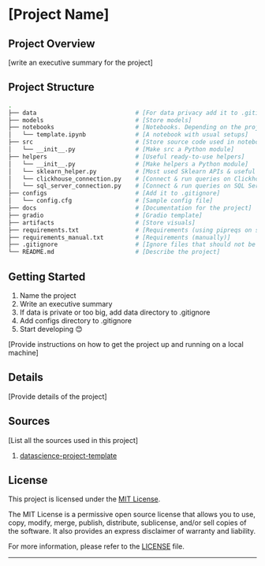 # [Project Name]

## Project Overview

[write an executive summary for the project]

## Project Structure

```bash
.
├── data                            # [For data privacy add it to .gitignore]
├── models                          # [Store models]
├── notebooks                       # [Notebooks. Depending on the project, notebooks may be added to .gitignore]
│   └── template.ipynb              # [A notebook with usual setups]   
├── src                             # [Store source code used in notebooks]
│   └── __init__.py                 # [Make src a Python module]
├── helpers                         # [Useful ready-to-use helpers]
│   └── __init__.py                 # [Make helpers a Python module]
│   └── sklearn_helper.py           # [Most used Sklearn APIs & useful plotting functions]
│   └── clickhouse_connection.py    # [Connect & run queries on Clickhouse]
│   └── sql_server_connection.py    # [Connect & run queries on SQL Server]
├── configs                         # [Add it to .gitignore]
│   └── config.cfg                  # [Sample config file]
├── docs                            # [Documentation for the project]
├── gradio                          # [Gradio template]
├── artifacts                       # [Store visuals]
├── requirements.txt                # [Requirements (using pipreqs on src directory)]
├── requirements_manual.txt         # [Requirements (manually)]
├── .gitignore                      # [Ignore files that should not be committed to Git]
└── README.md                       # [Describe the project]
```

## Getting Started

1. Name the project
2. Write an executive summary
3. If data is private or too big, add data directory to .gitignore
4. Add configs directory to .gitignore
5. Start developing :blush:

[Provide instructions on how to get the project up and running on a local machine]

## Details

[Provide details of the project]

## Sources

[List all the sources used in this project]
1. [datascience-project-template](https://github.com/DamonRabie/datascience-project-template)

## License

This project is licensed under the [MIT License](LICENSE).

The MIT License is a permissive open source license that allows you to use, copy, modify, merge, publish, distribute,
sublicense, and/or sell copies of the software. It also provides an express disclaimer of warranty and liability.

For more information, please refer to the [LICENSE](LICENSE) file.

---